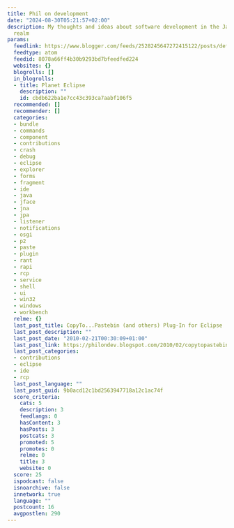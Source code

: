 ```yaml
---
title: Phil on development
date: "2024-08-30T05:21:57+02:00"
description: My thoughts and ideas about software development in the Java and C++
  realm
params:
  feedlink: https://www.blogger.com/feeds/2528245647272415122/posts/default
  feedtype: atom
  feedid: 8078a66ff4b30b9293bd7bfeedfed224
  websites: {}
  blogrolls: []
  in_blogrolls:
  - title: Planet Eclipse
    description: ""
    id: cbdb622ba1e7cc43c393ca7aabf106f5
  recommended: []
  recommender: []
  categories:
  - bundle
  - commands
  - component
  - contributions
  - crash
  - debug
  - eclipse
  - explorer
  - forms
  - fragment
  - ide
  - java
  - jface
  - jna
  - jpa
  - listener
  - notifications
  - osgi
  - p2
  - paste
  - plugin
  - rant
  - rapi
  - rcp
  - service
  - shell
  - ui
  - win32
  - windows
  - workbench
  relme: {}
  last_post_title: CopyTo...Pastebin (and others) Plug-In for Eclipse
  last_post_description: ""
  last_post_date: "2010-02-21T00:30:09+01:00"
  last_post_link: https://philondev.blogspot.com/2010/02/copytopastebin-and-others-plug-in-for_20.html
  last_post_categories:
  - contributions
  - eclipse
  - ide
  - rcp
  last_post_language: ""
  last_post_guid: 9b0acd12c1bd2563947718a12c1ac74f
  score_criteria:
    cats: 5
    description: 3
    feedlangs: 0
    hasContent: 3
    hasPosts: 3
    postcats: 3
    promoted: 5
    promotes: 0
    relme: 0
    title: 3
    website: 0
  score: 25
  ispodcast: false
  isnoarchive: false
  innetwork: true
  language: ""
  postcount: 16
  avgpostlen: 290
---
```

